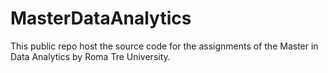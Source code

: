 # MasterDataAnalytics
This public repo host the source code for the assignments of the Master in Data Analytics by Roma Tre University.
